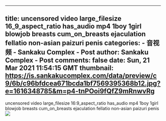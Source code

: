 
---
title: uncensored video large_filesize 16_9_aspect_ratio has_audio mp4 1boy 1girl blowjob breasts cum_on_breasts ejaculation fellatio non-asian paizuri penis
categories: 
    - 音视频
    - Sankaku Complex - Post
author: Sankaku Complex - Post
comments: false
date: Sun, 21 Mar 2021 11:54:15 GMT
thumbnail: https://is.sankakucomplex.com/data/preview/c9/6b/c96bfdcea671bcda1bf7569395368b12.jpg?e=1616348785&m=p4-tnPOoi9fQfZ9mRnwvRg
---

<div>   
uncensored video large_filesize 16:9_aspect_ratio has_audio mp4 1boy 1girl blowjob breasts cum_on_breasts ejaculation fellatio non-asian paizuri penis<br> <div xmlns="http://www.w3.org/1999/xhtml"> <a title="uncensored video large_filesize 16:9_aspect_ratio has_audio mp4 1boy 1girl blowjob breasts cum_on_breasts ejaculation fellatio non-asian paizuri penis" target="_blank" href="https://idol.sankakucomplex.com/post/show/767836"> <img src="https://is.sankakucomplex.com/data/preview/c9/6b/c96bfdcea671bcda1bf7569395368b12.jpg?e=1616348785&m=p4-tnPOoi9fQfZ9mRnwvRg" referrerpolicy="no-referrer"> </a> </div>   
</div>
            